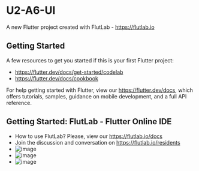 # U2-A6-UI

A new Flutter project created with FlutLab - https://flutlab.io

## Getting Started

A few resources to get you started if this is your first Flutter project:

- https://flutter.dev/docs/get-started/codelab
- https://flutter.dev/docs/cookbook

For help getting started with Flutter, view our
https://flutter.dev/docs, which offers tutorials,
samples, guidance on mobile development, and a full API reference.

## Getting Started: FlutLab - Flutter Online IDE

- How to use FlutLab? Please, view our https://flutlab.io/docs
- Join the discussion and conversation on https://flutlab.io/residents
- ![image](https://github.com/RivasU128/U2-A6-UI/assets/143743974/73e69686-ef03-4dc8-9be2-61ab195a95a3)
- ![image](https://github.com/RivasU128/U2-A6-UI/assets/143743974/5eac4589-f081-44c6-a09d-48dd971cd055)
- ![image](https://github.com/RivasU128/U2-A6-UI/assets/143743974/c1ca8626-d4fc-4f68-9244-39fd29fcc462)




